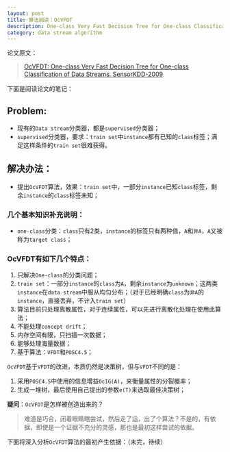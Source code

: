 ```yaml
---
layout: post
title: 算法阅读：OcVFDT
description: One-class Very Fast Decision Tree for One-class Classification of Data Streams
category: data stream algorithm
---
```


论文原文：

> [OcVFDT: One-class Very Fast Decision Tree for One-class Classiﬁcation of Data Streams. SensorKDD-2009](http://dl.acm.org/citation.cfm?id=1601981)

下面是阅读论文的笔记：

## Problem:

* 现有的`Data stream`分类器，都是`supervised`分类器；
* `supervised`分类器，要求：`train set`中`instance`都有已知的`class`标签；满足这样条件的`train set`很难获得。

## 解决办法：

* 提出`OcVFDT`算法，效果：`train set`中，一部分`instance`已知`class`标签，剩余`instance`的`class`标签未知；

### 几个基本知识补充说明：

* `one-class`分类：`class`只有2类，`instance`的标签只有两种值，`A`和`非A`，`A`又被称为`target class`；

### OcVFDT有如下几个特点：

1. 只解决`One-class`的分类问题；
2. `train set`：一部分`instance`的`class`为`A`，剩余`instance`为`unknown`；这两类`instance`在`data stream`中服从均匀分布；（对于已经明确`class`为`非A`的`instance`，直接丢弃，不计入`train set`）
3. 算法目前只处理离散属性，对于连续属性，可以先进行离散化处理在使用此算法；
4. 不能处理`concept drift`；
5. 内存空间有限，只扫描一次数据；
6. 能够处理海量数据；
7. 基于算法：`VFDT`和`POSC4.5`；

`OcVFDT`基于`VFDT`的改进，本质仍然是决策树，但与`VFDT`不同的是：

1. 采用`POSC4.5`中使用的信息增益`OcIG(A)`，来衡量属性的分裂概率；
2. 生成一堆树，最后使用自己提出的参数`e(T)`来选取最佳决策树；

__疑问__：`OcVFDT`是怎样被创造出来的？

> 难道是巧合，闭着眼睛瞎尝试，然后走了运，出了个算法？不是的，有依据，即使是一个证据不充分的灵感，那也是最初这样尝试的依据。

下面将深入分析`OcVFDT`算法的最初产生依据：（未完，待续）



[NingG]:    http://ningg.github.com  "NingG"
